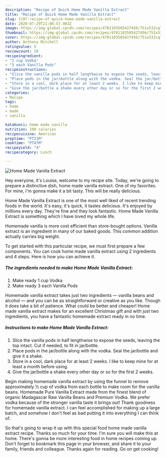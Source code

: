```yaml
---
description: "Recipe of Quick Home Made Vanilla Extract"
title: "Recipe of Quick Home Made Vanilla Extract"
slug: 1197-recipe-of-quick-home-made-vanilla-extract
date: 2020-07-29T21:08:57.983Z
image: https://img-global.cpcdn.com/recipes/4781103585427456/751x532cq70/home-made-vanilla-extract-recipe-main-photo.jpg
thumbnail: https://img-global.cpcdn.com/recipes/4781103585427456/751x532cq70/home-made-vanilla-extract-recipe-main-photo.jpg
cover: https://img-global.cpcdn.com/recipes/4781103585427456/751x532cq70/home-made-vanilla-extract-recipe-main-photo.jpg
author: Anthony Mitchell
ratingvalue: 5
reviewcount: 10
recipeingredient:
- "1 cup Vodka"
- "3 each Vanilla Pods"
recipeinstructions:
- "Slice the vanilla pods in half lengthwise to expose the seeds, leaving the top intact. Cut if needed, to fit in jar/bottle."
- "Place pods in the jar/bottle along with the vodka. Seal the jar/bottle and give it a shake."
- "Store in a cool, dark place for at least 2 weeks. I like to keep mine for at least a month before using."
- "Give the jar/bottle a shake every other day or so for the first 2 weeks."
categories:
- Recipe
tags:
- home
- made
- vanilla

katakunci: home made vanilla 
nutrition: 199 calories
recipecuisine: American
preptime: "PT21M"
cooktime: "PT47M"
recipeyield: "4"
recipecategory: Lunch

---
```



![Home Made Vanilla Extract](https://img-global.cpcdn.com/recipes/4781103585427456/751x532cq70/home-made-vanilla-extract-recipe-main-photo.jpg)

Hey everyone, it's Louise, welcome to my recipe site. Today, we're going to prepare a distinctive dish, home made vanilla extract. One of my favorites. For mine, I'm gonna make it a bit tasty. This will be really delicious.

Home Made Vanilla Extract is one of the most well liked of recent trending foods in the world. It's easy, it's quick, it tastes delicious. It's enjoyed by millions every day. They're fine and they look fantastic. Home Made Vanilla Extract is something which I have loved my whole life.

Homemade vanilla is more cost efficient than store-bought options. Vanilla extract is an ingredient in many of our baked goods. This common addition actually carries big weight.


To get started with this particular recipe, we must first prepare a few components. You can cook home made vanilla extract using 2 ingredients and 4 steps. Here is how you can achieve it.

<!--inarticleads1-->

##### The ingredients needed to make Home Made Vanilla Extract:

1. Make ready 1 cup Vodka
1. Make ready 3 each Vanilla Pods


Homemade vanilla extract takes just two ingredients — vanilla beans and alcohol — and you can be as straightforward or creative as you like. Though it does take a bit of patience. What could be better and cheaper! Home made vanilla extract makes for an excellent Christmas gift and with just two ingredients, you have a fantastic homemade extract ready in no time. 

<!--inarticleads2-->

##### Instructions to make Home Made Vanilla Extract:

1. Slice the vanilla pods in half lengthwise to expose the seeds, leaving the top intact. Cut if needed, to fit in jar/bottle.
1. Place pods in the jar/bottle along with the vodka. Seal the jar/bottle and give it a shake.
1. Store in a cool, dark place for at least 2 weeks. I like to keep mine for at least a month before using.
1. Give the jar/bottle a shake every other day or so for the first 2 weeks.


Begin making homemade vanilla extract by using the funnel to remove approximately ½ cup of vodka from each bottle to make room for the vanilla beans. Homemade Pure Vanilla Extract made from the finest blend of organic Madagascar Raw Vanilla Beans and Premium Vodka. We prefer vodka because of the stronger vanilla taste it brings out! Thank goodness for homemade vanilla extract. I can feel accomplished for making up a large batch, and somehow I don&#39;t feel as bad putting it into everything I can think of. 

So that's going to wrap it up with this special food home made vanilla extract recipe. Thanks so much for your time. I'm sure you will make this at home. There's gonna be more interesting food in home recipes coming up. Don't forget to bookmark this page in your browser, and share it to your family, friends and colleague. Thanks again for reading. Go on get cooking!
